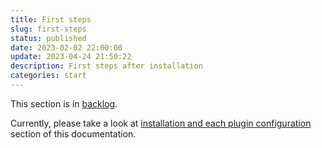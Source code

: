 ```yaml
---
title: First steps
slug: first-steps
status: published
date: 2023-02-02 22:00:00
update: 2023-04-24 21:50:22
description: First steps after installation
categories: start
---
```


This section is in [backlog](../05_dev/other/02_backlog.md).

Currently, please take a look at [installation and each plugin configuration](../02_setup/01_installation.md) section of this documentation.
